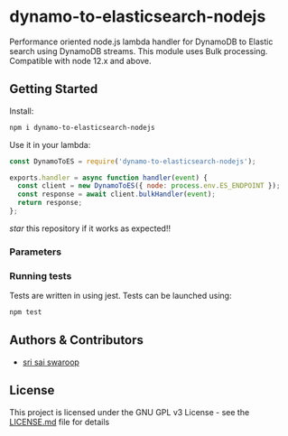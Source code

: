# dynamo-to-elasticsearch-nodejs
Performance oriented node.js lambda handler for DynamoDB to Elastic search using DynamoDB streams. This module uses Bulk processing. Compatible with node 12.x and above. 

## Getting Started

Install:
```bash
npm i dynamo-to-elasticsearch-nodejs
```
Use it in your lambda:
```javascript
const DynamoToES = require('dynamo-to-elasticsearch-nodejs');

exports.handler = async function handler(event) {
  const client = new DynamoToES({ node: process.env.ES_ENDPOINT });
  const response = await client.bulkHandler(event);
  return response;
};
```
_star_ this repository if it works as expected!!

### Parameters


### Running tests

Tests are written in using jest. Tests can be launched using:

```bash
npm test
```

## Authors & Contributors

* [sri sai swaroop](https://github.com/srisaiswaroop)

## License

This project is licensed under the GNU GPL v3 License - see the [LICENSE.md](LICENSE.md) file for details

